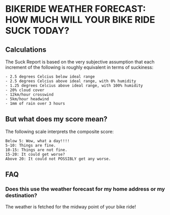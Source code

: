 # BIKERIDE WEATHER FORECAST: HOW MUCH WILL YOUR BIKE RIDE SUCK TODAY?

## Calculations
The Suck Report is based on the very subjective assumption that each increment of the following is roughly equivalent in terms of suckiness:

    - 2.5 degrees Celcius below ideal range
    - 2.5 degrees Celcius above ideal range, with 0% humidity
    - 1.25 degrees Celcius above ideal range, with 100% humidity
    - 20% cloud cover
    - 12km/hour crosswind
    - 5km/hour headwind
    - 1mm of rain over 3 hours

## But what does my score mean?
The following scale interprets the composite score:

    Below 5: Wow, what a day!!!!
    5-10: Things are fine.
    10-15: Things are not fine.
    15-20: It could get worse?
    Above 20: It could not POSSIBLY get any worse.


## FAQ
### Does this use the weather forecast for my home address or my destination?
The weather is fetched for the midway point of your bike ride!
